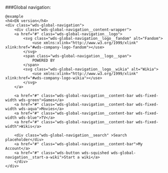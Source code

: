 ###Global navigation:

	@example
	<h4>EN version</h4>
	<div class="wds-global-navigation">
		<div class="wds-global-navigation__content-wrapper">
		<a href="#" class="wds-global-navigation__logo">
			<svg class="wds-global-navigation__logo__fandom" alt="Fandom">
				<use xmlns:xlink="http://www.w3.org/1999/xlink" xlink:href="#wds-company-logo-fandom"></use>
			</svg>
			<span class="wds-global-navigation__logo__span">
				POWERED BY
			</span>
			<svg class="wds-global-navigation__logo__wikia" alt="Wikia">
				<use xmlns:xlink="http://www.w3.org/1999/xlink" xlink:href="#wds-company-logo-wikia"></use>
			</svg>
		</a>

		<a href="#" class="wds-global-navigation__content-bar wds-fixed-width wds-green">Games</a>
		<a href="#" class="wds-global-navigation__content-bar wds-fixed-width wds-aqua">Movies</a>
		<a href="#" class="wds-global-navigation__content-bar wds-fixed-width wds-blue">TV</a>
		<a href="#" class="wds-global-navigation__content-bar wds-fixed-width">Wikis</a>

		<div class="wds-global-navigation__search" >Search placeholder</div>
		<a href="#" class="wds-global-navigation__content-bar">My Account</a>
		<a href="#" class="wds-button wds-squished wds-global-navigation__start-a-wiki">Start a wiki</a>
		</div>
	</div>
